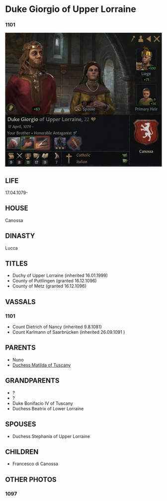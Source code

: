 # Duke Giorgio of Upper Lorraine

### 1101

![Giorgio_Matilda_Canossa_1101](i/giorgio_matilda_canossa_1101.jpg)

## LIFE

17.04.1079-

## HOUSE

Canossa

## DINASTY

Lucca

## TITLES 

- Duchy of Upper Lorraine (inherited 16.01.1999)
- County of Puttlingen (granted 16.12.1096)
- County of Metz (granted 16.12.1096)

## VASSALS

### 1101

- Count Dietrich of Nancy (inherited 9.8.1081)
- Count Karlmann of Saarbrücken (inherited 26.09.1091 )

## PARENTS

- Nuno
- [Duchess Matilda of Tuscany](matilda_bonifacio_canossa_1046.md)

## GRANDPARENTS

- ?
- ?
- Duke Bonifacio IV of Tuscany
- Duchess Beatrix of Lower Lorraine

## SPOUSES

- Duchess Stephania of Upper Lorraine

## CHILDREN

- Francesco di Canossa

## OTHER PHOTOS

### 1097


